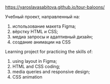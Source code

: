 https://yaroslavasabitova.github.io/tour-baloons/

Учебный проект, направленный на:

1) использование макета Figma;
2) вёрстку HTML и CSS;
3) медиа запросы и адаптивный дизайн;
4) создание анимации на CSS

Learning project for practicing the skills of:

1) using layout in Figma;
2) HTML and CSS coding;
3) media queries and responsive design;
4) CSS animation
